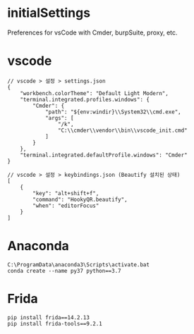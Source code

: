 # initialSettings
Preferences for vsCode with Cmder, burpSuite, proxy, etc.

# vscode
```
// vscode > 설정 > settings.json
{
    "workbench.colorTheme": "Default Light Modern",
    "terminal.integrated.profiles.windows": {
        "Cmder": {
            "path": "${env:windir}\\System32\\cmd.exe",
            "args": [
                "/k",
                "C:\\cmder\\vendor\\bin\\vscode_init.cmd"
            ]
        }
    },
    "terminal.integrated.defaultProfile.windows": "Cmder"
}

// vscode > 설정 > keybindings.json (Beautify 설치된 상태)
[
    {
        "key": "alt+shift+f",
        "command": "HookyQR.beautify",
        "when": "editorFocus"
    }
]
```
# Anaconda
```
C:\ProgramData\anaconda3\Scripts\activate.bat
conda create --name py37 python==3.7
```
# Frida
```
pip install frida==14.2.13
pip install frida-tools==9.2.1
```
